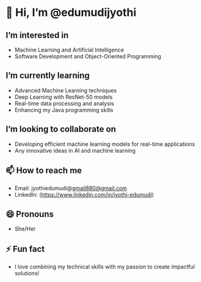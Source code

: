 # 👋 Hi, I’m @edumudijyothi

## I’m interested in
- Machine Learning and Artificial Intelligence
- Software Development and Object-Oriented Programming

##  I’m currently learning
- Advanced Machine Learning techniques
- Deep Learning with ResNet-50 models
- Real-time data processing and analysis
- Enhancing my Java programming skills

##  I’m looking to collaborate on
- Developing efficient machine learning models for real-time applications
- Any innovative ideas in AI and machine learning

## 📫 How to reach me
- Email: jyothiedumudi@gmail880@gmail.com
- LinkedIn: (https://www.linkedin.com/in/jyothi-edumudi)

## 😄 Pronouns
- She/Her

## ⚡ Fun fact
- I love combining my technical skills with my passion  to create impactful solutions!
